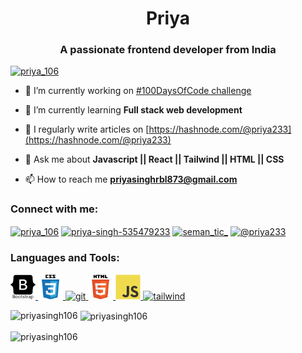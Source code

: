 <h1 align="center">Priya</h1>
<h3 align="center">A passionate frontend developer from India</h3>

<p align="left"> <a href="https://twitter.com/priya_106" target="blank"><img src="https://img.shields.io/twitter/follow/priya_106?logo=twitter&style=for-the-badge" alt="priya_106" /></a> </p>

- 🔭 I’m currently working on [#100DaysOfCode challenge](https://github.com/priyasingh106/100DaysOfCode)

- 🌱 I’m currently learning **Full stack web development**

- 📝 I regularly write articles on [https://hashnode.com/@priya233](https://hashnode.com/@priya233)

- 💬 Ask me about **Javascript || React || Tailwind || HTML || CSS**

- 📫 How to reach me **priyasinghrbl873@gmail.com**

<h3 align="left">Connect with me:</h3>
<p align="left">
<a href="https://twitter.com/priya_106" target="blank"><img align="center" src="https://raw.githubusercontent.com/rahuldkjain/github-profile-readme-generator/master/src/images/icons/Social/twitter.svg" alt="priya_106" height="30" width="40" /></a>
<a href="https://linkedin.com/in/priya-singh-535479233" target="blank"><img align="center" src="https://raw.githubusercontent.com/rahuldkjain/github-profile-readme-generator/master/src/images/icons/Social/linked-in-alt.svg" alt="priya-singh-535479233" height="30" width="40" /></a>
<a href="https://instagram.com/seman_tic_" target="blank"><img align="center" src="https://raw.githubusercontent.com/rahuldkjain/github-profile-readme-generator/master/src/images/icons/Social/instagram.svg" alt="seman_tic_" height="30" width="40" /></a>
<a href="https://hashnode.com/@priya233" target="blank"><img align="center" src="https://raw.githubusercontent.com/rahuldkjain/github-profile-readme-generator/master/src/images/icons/Social/hashnode.svg" alt="@priya233" height="30" width="40" /></a>
</p>

<h3 align="left">Languages and Tools:</h3>
<p align="left"> <a href="https://getbootstrap.com" target="_blank" rel="noreferrer"> <img src="https://raw.githubusercontent.com/devicons/devicon/master/icons/bootstrap/bootstrap-plain-wordmark.svg" alt="bootstrap" width="40" height="40"/> </a> <a href="https://www.w3schools.com/css/" target="_blank" rel="noreferrer"> <img src="https://raw.githubusercontent.com/devicons/devicon/master/icons/css3/css3-original-wordmark.svg" alt="css3" width="40" height="40"/> </a> <a href="https://git-scm.com/" target="_blank" rel="noreferrer"> <img src="https://www.vectorlogo.zone/logos/git-scm/git-scm-icon.svg" alt="git" width="40" height="40"/> </a> <a href="https://www.w3.org/html/" target="_blank" rel="noreferrer"> <img src="https://raw.githubusercontent.com/devicons/devicon/master/icons/html5/html5-original-wordmark.svg" alt="html5" width="40" height="40"/> </a> <a href="https://developer.mozilla.org/en-US/docs/Web/JavaScript" target="_blank" rel="noreferrer"> <img src="https://raw.githubusercontent.com/devicons/devicon/master/icons/javascript/javascript-original.svg" alt="javascript" width="40" height="40"/> </a> <a href="https://tailwindcss.com/" target="_blank" rel="noreferrer"> <img src="https://www.vectorlogo.zone/logos/tailwindcss/tailwindcss-icon.svg" alt="tailwind" width="40" height="40"/> </a> </p>

<p><img align="left" src="https://github-readme-stats.vercel.app/api/top-langs?username=priyasingh106&show_icons=true&locale=en&layout=compact" alt="priyasingh106" /></p>

<p>&nbsp;<img align="center" src="https://github-readme-stats.vercel.app/api?username=priyasingh106&show_icons=true&locale=en" alt="priyasingh106" /></p>

<p><img align="center" src="https://github-readme-streak-stats.herokuapp.com/?user=priyasingh106&" alt="priyasingh106" /></p>

